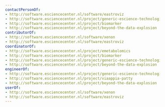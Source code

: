 ```yaml
---
contactPersonOf:
- http://software.esciencecenter.nl/software/eastroviz
- http://software.esciencecenter.nl/project/generic-escience-technologies
- http://software.esciencecenter.nl/project/biomarker
- http://software.esciencecenter.nl/project/beyond-the-data-explosion
contributorOf:
- http://software.esciencecenter.nl/software/xenon
- http://software.esciencecenter.nl/software/eastroviz
coordinatorOf:
- http://software.esciencecenter.nl/project/emetabolomics
- http://software.esciencecenter.nl/project/biomarker
- http://software.esciencecenter.nl/project/generic-escience-technologies
- http://software.esciencecenter.nl/project/beyond-the-data-explosion
engineerOf:
- http://software.esciencecenter.nl/project/generic-escience-technologies
- http://software.esciencecenter.nl/project/viaappia-patty
- http://software.esciencecenter.nl/project/beyond-the-data-explosion
userOf:
- http://software.esciencecenter.nl/software/xenon
- http://software.esciencecenter.nl/software/eastroviz
---
```


